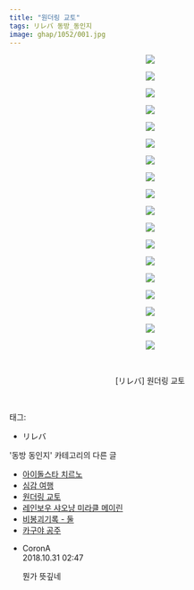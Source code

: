 ```yaml
---
title: "원더링 교토"
tags: リレバ 동방_동인지
image: ghap/1052/001.jpg
---
```

<div class="article">
<p style="text-align: center; clear: none; float: none;"><img src="{{ site.nasurl }}/ghap/1052/001.jpg"/></p>
<p style="text-align: center; clear: none; float: none;"><img src="{{ site.nasurl }}/ghap/1052/002.jpg"/></p>
<p style="text-align: center; clear: none; float: none;"><img src="{{ site.nasurl }}/ghap/1052/003.jpg"/></p>
<p style="text-align: center; clear: none; float: none;"><img src="{{ site.nasurl }}/ghap/1052/004.jpg"/></p>
<p style="text-align: center; clear: none; float: none;"><img src="{{ site.nasurl }}/ghap/1052/005.jpg"/></p>
<p style="text-align: center; clear: none; float: none;"><img src="{{ site.nasurl }}/ghap/1052/006.jpg"/></p>
<p style="text-align: center; clear: none; float: none;"><img src="{{ site.nasurl }}/ghap/1052/007.jpg"/></p>
<p style="text-align: center; clear: none; float: none;"><img src="{{ site.nasurl }}/ghap/1052/008.jpg"/></p>
<p style="text-align: center; clear: none; float: none;"><img src="{{ site.nasurl }}/ghap/1052/009.jpg"/></p>
<p style="text-align: center; clear: none; float: none;"><img src="{{ site.nasurl }}/ghap/1052/010.jpg"/></p>
<p style="text-align: center; clear: none; float: none;"><img src="{{ site.nasurl }}/ghap/1052/011.jpg"/></p>
<p style="text-align: center; clear: none; float: none;"><img src="{{ site.nasurl }}/ghap/1052/012.jpg"/></p>
<p style="text-align: center; clear: none; float: none;"><img src="{{ site.nasurl }}/ghap/1052/013.jpg"/></p>
<p style="text-align: center; clear: none; float: none;"><img src="{{ site.nasurl }}/ghap/1052/014.jpg"/></p>
<p style="text-align: center; clear: none; float: none;"><img src="{{ site.nasurl }}/ghap/1052/015.jpg"/></p>
<p style="text-align: center; clear: none; float: none;"><img src="{{ site.nasurl }}/ghap/1052/016.jpg"/></p>
<p style="text-align: center; clear: none; float: none;"><img src="{{ site.nasurl }}/ghap/1052/017.jpg"/></p>
<p style="text-align: center; clear: none; float: none;"><img src="{{ site.nasurl }}/ghap/1052/018.jpg"/></p>
<p style="text-align: center; clear: none; float: none;"><br/></p>
<p style="text-align: center; clear: none; float: none;">[リレバ] 원더링 교토</p>
<p><br/></p>
</div><div class="tagTrail">
<p>태그: </p>
<ul>
<li>リレバ</li>
</ul>
</div><div class="another">
<p>'동방 동인지' 카테고리의 다른 글</p>
<ul>
<li><a href="/2016-07-24-ghap_1056">아이돌스타 치르노</a></li>
<li><a href="/2016-07-24-ghap_1054">심감 여행</a></li>
<li><a href="/2016-07-24-ghap_1052">원더링 교토</a></li>
<li><a href="/2016-07-24-ghap_1050">레인보우 샤오냥 미라클 메이린</a></li>
<li><a href="/2016-07-24-ghap_1049">비봉괴기록 - 둘</a></li>
<li><a href="/2016-07-24-ghap_1048">카구야 공주</a></li>
</ul>
</div><div class="cb_module cb_fluid">
<div class="cb_wrt cb_profile">
<div class="comment">
<ul>
<li class="cb_thumb_off" id="comment15365340">
<div class="cb_comment_area">
<div class="cb_info_area">
<div class="cb_section">
<span class="cb_nick_name">CoronA</span>
</div>
<div class="cb_section">
<span class="cb_date">2018.10.31 02:47 </span>
</div>
</div>
<div class="cb_dsc_comment">
<p class="cb_dsc">
											뭔가 뜻깊네
										</p>
</div>
</div></li>
</ul>
</div>
</div><!-- commentList close -->
</div>
<br/>
<p id="refer"></p>
<br/>
